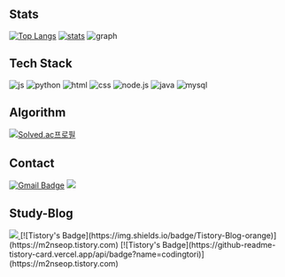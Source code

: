 ## Stats
[![Top Langs](https://github-readme-stats.vercel.app/api/top-langs/?username=m2nsp)](https://github.com/anuraghazra/github-readme-stats)
[![stats](https://github-readme-stats.vercel.app/api?username=m2nsp)](https://github.com/m2nsp/github-readme-stats)
![graph](https://starchart.cc/m2nsp/{repo}.svg)

## Tech Stack
![js](https://img.shields.io/badge/JavaScript-F7DF1E?style=for-the-badge&logo=JavaScript&logoColor=white)
![python](https://img.shields.io/badge/Python-3776AB?style=for-the-badge&logo=python&logoColor=white)
![html](https://img.shields.io/badge/HTML-239120?style=for-the-badge&logo=html5&logoColor=white)
![css](https://img.shields.io/badge/CSS-239120?&style=for-the-badge&logo=css3&logoColor=white)
![node.js](https://img.shields.io/badge/Node.js-43853D?style=for-the-badge&logo=node.js&logoColor=white)
![java](https://img.shields.io/badge/Java-ED8B00?style=for-the-badge&logo=openjdk&logoColor=white)
![mysql](https://img.shields.io/badge/MySQL-005C84?style=for-the-badge&logo=mysql&logoColor=white)

## Algorithm
[![Solved.ac프로필](http://mazassumnida.wtf/api/v2/generate_badge?boj=codingtori)](https://solved.ac/codingtori)

## Contact
[![Gmail Badge](https://img.shields.io/badge/Gmail-D14836?style=for-the-badge&logo=gmail&logoColor=white&link=mailto:mini071663@gmail.com)](mailto:mini071663@gmail.com)
<span>
  <a href="https://www.instagram.com/m2nseop/">
    <img src="https://img.shields.io/badge/Instagram-E4405F?style=for-the-badge&logo=instagram&logoColor=white"/>
  </a>
</span>

## Study-Blog
<span>
  <a href="https://www.https://m2nseop.tistory.com/">
    <img src="[https://github.com/loosie/github-readme-tistory-card](https://github-readme-tistory-card.vercel.app/api/badge?name=tistory)">
  </a>
</span>
[![Tistory's Badge](https://img.shields.io/badge/Tistory-Blog-orange)](https://m2nseop.tistory.com)
[![Tistory's Badge](https://github-readme-tistory-card.vercel.app/api/badge?name=codingtori)](https://m2nseop.tistory.com)


